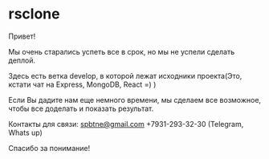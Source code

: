 # rsclone

Привет! 

Мы очень старались успеть все в срок, но мы не успели сделать деплой.

Здесь есть ветка develop, в которой лежат исходники проекта(Это, кстати чат на Express, MongoDB, React =) )

Если Вы дадите нам еще немного времени, мы сделаем все возможное, чтобы все доделать и показать результат.

Контакты для связи:
spbtne@gmail.com
+7931-293-32-30 (Telegram, Whats up)

Спасибо за понимание!
